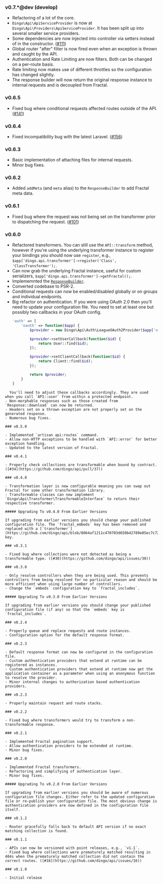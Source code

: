 ### v0.7.*@dev (develop)

- Refactoring of a lot of the core.
- `Dingo\Api\ApiServiceProvider` is now at `Dingo\Api\Providers\ApiServiceProvider`. It has been split up into several smaller service providers.
- Some dependencies are now injected into controller via setters instead of in the constructor. ([#111](https://github.com/dingo/api/issues/111))
- Global router "after" filter is now fired even when an exception is thrown and caught by the API.
- Authentication and Rate Limiting are now filters. Both can be changed on a per-route basis.
- Rate limiting now makes use of different throttles so the configuration has changed slightly.
- The response builder will now return the original response instance to internal requests and is decoupled from Fractal.

### v0.6.5

- Fixed bug where conditional requests affected routes outside of the API. ([#141](https://github.com/dingo/api/issues/141))

### v0.6.4

- Fixed incompatibility bug with the latest Laravel. ([#156](https://github.com/dingo/api/issues/156))

### v0.6.3

- Basic implementation of attaching files for internal requests.
- Minor bug fixes.

### v0.6.2

- Added `addMeta` (and `meta` alias) to the `ResponseBuilder` to add Fractal meta data.

### v0.6.1

- Fixed bug where the request was not being set on the transformer prior to dispatching the request.  ([#101](https://github.com/dingo/api/issues/101))

### v0.6.0

- Refactored transformers. You can still use the `API::transform` method, however if you're using the underlying transformer instance to register your bindings you should now use `register`, e.g.,  `$app['dingo.api.transformer']->register('Class', 'ClassTransformer');`.
- Can now grab the underlying Fractal instance, useful for custom serializers, `$app['dingo.api.transformer']->getFractal();`.
- Implememnted the [`ResponseBuilder`](https://github.com/dingo/api/wiki/Responses#response-builder).
- Converted codebase to PSR-2.
- Conditional requests can now be enabled/disabled globally or on groups and individual endpoints.
- Big refactor on authentication. If you were using OAuth 2.0 then you'll need to update your configuration file. You need to set at least one but possibly two callbacks in your OAuth config.
  ```php
  'auth' => [
      'oauth' => function($app) {
          $provider = new Dingo\Api\Auth\LeagueOAuth2Provider($app['oauth2.resource-server']);

          $provider->setUserCallback(function($id) {
              return User::find($id);
          });

          $provider->setClientCallback(function($id) {
              return Client::find($id);
          });

          return $provider;
      }
  ]
```
  You'll need to adjust these callbacks accordingly. They are used when you call `API::user` from within a protected endpoint.
- Non-morphable responses such as those created from `Response::download` can now be returned.
- Headers set on a thrown exception are not properly set on the generated response.
- Numerous bug fixes.

### v0.5.0

- Implemented `artisan api:routes` command.
- Allow non-HTTP exceptions to be handled with `API::error` for better exception handling.
- Updated to the latest version of Fractal.

### v0.4.1

- Properly check collections are transformable when bound by contract. ([#34](https://github.com/dingo/api/pull/37))

### v0.4.0

- Transformation layer is now configurable meaning you can swap out Fractal for some other transformation library.
- Transformable classes can now implement `Dingo\Api\Transformer\TransformableInterface` to return their respective transformer.

##### Upgrading To v0.4.0 From Earlier Versions

If upgrading from earlier versions you should change your published configuration file. The `fractal_embeds` key has been removed and replaced with a [`transformer`](https://github.com/dingo/api/blob/8064af1211c470703d650b42789e05ec7c7294d7/src/config/config.php#L116) key.

### v0.3.1

- Fixed bug where collections were not detected as being a transformable type. ([#30](https://github.com/dingo/api/issues/30))

### v0.3.0

- Only resolve controllers when they are being used. This prevents controllers from being resolved for no particular reason and should be more efficient when using large number of controllers.
- Change the `embeds` configuration key to `fractal_includes`.

##### Upgrading To v0.3.0 From Earlier Versions

If upgrading from earlier versions you should change your published configuration file (if any) so that the `embeds` key is `fractal_includes`.

### v0.2.4

- Properly queue and replace requests and route instances.
- Configuration option for the default response format.

### v0.2.3

- Default response format can now be configured in the configuration file.
- Custom authentication providers that extend at runtime can be registered as instances.
- Custom authentication providers that extend at runtime now get the application container as a parameter when using an anonymous function to resolve the provider.
- Minor internal changes to authorization based authentication providers.

### v0.2.3

- Properly maintain request and route stacks.

### v0.2.2

- Fixed bug where transformers would try to transform a non-transformable response.

### v0.2.1

- Implemented Fractal pagination support.
- Allow authentication providers to be extended at runtime.
- Minor bug fixes.

### v0.2.0

- Implemented Fractal transformers.
- Refactoring and simplifying of authentication layer.
- Minor bug fixes.

##### Upgrading To v0.2.0 From Earlier Versions

If upgrading from earlier versions you should be aware of numerous configuration file changes. Either refer to the updated configuration file or re-publish your configuration file. The most obvious change is authentication providers are now defined in the configuration file itself.

### v0.1.2

- Router gracefully falls back to default API version if no exact matching collection is found.

### v0.1.1

- APIs can now be versioned with point releases, e.g., `v1.1`.
- Fixed bug where collections were prematurely matched resulting in 404s when the prematurely matched collection did not contain the correct routes. ([#16](https://github.com/dingo/api/issues/16))

### v0.1.0

- Initial release
